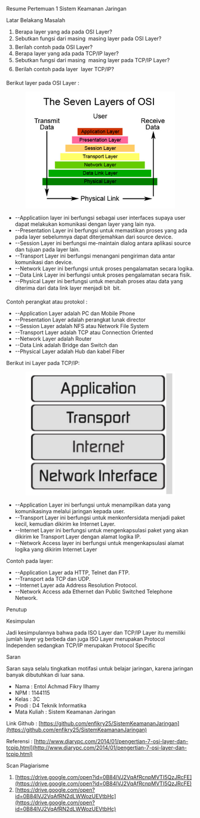 Resume Pertemuan 1 Sistem Keamanan Jaringan

Latar Belakang Masalah

1. Berapa layer yang ada pada OSI Layer?
2. Sebutkan fungsi dari masing  masing layer pada OSI Layer?
3. Berilah contoh pada OSI Layer?
4. Berapa layer yang ada  pada TCP/IP layer?
5. Sebutkan fungsi dari masing  masing layer pada TCP/IP Layer?
6. Berilah contoh pada layer  layer TCP/IP?

Berikut layer pada OSI Layer :

<p align="center">
  <img src="../../img/layerosi.jpg" width="400px">
</p>

- --Applicatiion layer ini berfungsi sebagai user interfaces supaya user dapat melakukan komunikasi dengan layer yang lain nya.
- --Presentation Layer ini berfungsi untuk memastikan proses yang ada pada layer sebelumnya dapat diterjemahkan dari source device.
- --Session Layer ini berfungsi me-maintain dialog antara aplikasi source dan tujuan pada layer lain.
- --Transport Layer ini berfungsi menangani pengiriman data antar komunikasi dan device.
- --Network Layer ini  berfungsi untuk proses pengalamatan secara logika.
- --Data Link Layer ini berfungsi untuk proses pengalamatan secara fisik.
- --Physical Layer ini berfungsi untuk merubah proses atau data yang diterima dari data link layer menjadi bit  bit.

Contoh perangkat atau protokol :

- --Application Layer adalah PC dan Mobile Phone
- --Presentation Layer adalah perangkat lunak director
- --Session Layer adalah NFS atau Network File System
- --Transport Layer adalah TCP atau Connection Oriented
- --Network Layer adalah Router
- --Data Link adalah Bridge dan Switch dan
- --Physical Layer adalah Hub dan kabel Fiber

Berikut ini Layer pada TCP/IP:

<p align="center">
  <img src="../../img/tcpip.png" width="400px">
</p>

- --Application Layer ini berfungsi untuk menampilkan data yang komunikasinya melalui jaringan kepada user.
- --Transport Layer ini berfungsi untuk menkonfersidata menjadi paket kecil, kemudian dikirim ke Internet Layer.
- --Internet Layer ini berfungsi untuk mengenkapsulasi paket yang akan dikirim ke Transport Layer dengan alamat logika IP.
- --Network Access layer ini berfungsi untuk mengenkapsulasi alamat logika yang dikirim Internet Layer

Contoh pada layer:

- --Application Layer ada HTTP, Telnet dan FTP.
- --Transport ada TCP dan UDP.
- --Internet Layer ada Address Resolution Protocol.
- --Network Access ada Ethernet dan Public Switched Telephone Network.

Penutup

Kesimpulan

Jadi kesimpulannya bahwa pada ISO Layer dan TCP/IP Layer itu memiliki jumlah layer yg berbeda dan juga ISO Layer merupakan Protocol Independen sedangkan TCP/IP merupakan Protocol Specific

Saran

Saran saya selalu tingkatkan motifasi untuk belajar jaringan, karena jaringan banyak dibutuhkan di luar sana.

- Nama : Entol Achmad Fikry Ilhamy
- NPM : 1144115
- Kelas : 3C
- Prodi : D4 Teknik Informatika
- Mata Kuliah : Sistem Keamanan Jaringan

Link Github :  [https://github.com/enfikry25/SistemKeamananJaringan](https://github.com/enfikry25/SistemKeamananJaringan)

Referensi :  [http://www.diarypc.com/2014/01/pengertian-7-osi-layer-dan-tcpip.html](http://www.diarypc.com/2014/01/pengertian-7-osi-layer-dan-tcpip.html)

Scan Plagiarisme

1. [https://drive.google.com/open?id=0B84lVJ2VqAfRcnpMVTI5QzJRcFE](https://drive.google.com/open?id=0B84lVJ2VqAfRcnpMVTI5QzJRcFE)
2. [https://drive.google.com/open?id=0B84lVJ2VqAfRN2dLWWozUEVtbHc](https://drive.google.com/open?id=0B84lVJ2VqAfRN2dLWWozUEVtbHc)
